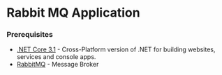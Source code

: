 # Rabbit MQ Application

### Prerequisites

- [.NET Core 3.1](https://dotnet.microsoft.com/download/dotnet-core/3.1) - Cross-Platform version of .NET for building websites, services and console apps.
- [RabbitMQ](https://www.rabbitmq.com) - Message Broker
